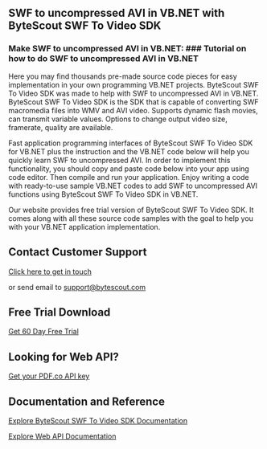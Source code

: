 ## SWF to uncompressed AVI in VB.NET with ByteScout SWF To Video SDK

### Make SWF to uncompressed AVI in VB.NET: ### Tutorial on how to do SWF to uncompressed AVI in VB.NET

Here you may find thousands pre-made source code pieces for easy implementation in your own programming VB.NET projects. ByteScout SWF To Video SDK was made to help with SWF to uncompressed AVI in VB.NET. ByteScout SWF To Video SDK is the SDK that is capable of converting SWF macromedia files into WMV and AVI video. Supports dynamic flash movies, can transmit variable values. Options to change output video size, framerate, quality are available.

Fast application programming interfaces of ByteScout SWF To Video SDK for VB.NET plus the instruction and the VB.NET code below will help you quickly learn SWF to uncompressed AVI. In order to implement this functionality, you should copy and paste code below into your app using code editor. Then compile and run your application. Enjoy writing a code with ready-to-use sample VB.NET codes to add SWF to uncompressed AVI functions using ByteScout SWF To Video SDK in VB.NET.

Our website provides free trial version of ByteScout SWF To Video SDK. It comes along with all these source code samples with the goal to help you with your VB.NET application implementation.

## Contact Customer Support

[Click here to get in touch](https://bytescout.zendesk.com/hc/en-us/requests/new?subject=ByteScout%20SWF%20To%20Video%20SDK%20Question)

or send email to [support@bytescout.com](mailto:support@bytescout.com?subject=ByteScout%20SWF%20To%20Video%20SDK%20Question) 

## Free Trial Download

[Get 60 Day Free Trial](https://bytescout.com/download/web-installer?utm_source=github-readme)

## Looking for Web API? 

[Get your PDF.co API key](https://pdf.co/documentation/api?utm_source=github-readme)

## Documentation and Reference

[Explore ByteScout SWF To Video SDK Documentation](https://bytescout.com/documentation/index.html?utm_source=github-readme)

[Explore Web API Documentation](https://pdf.co/documentation/api?utm_source=github-readme)